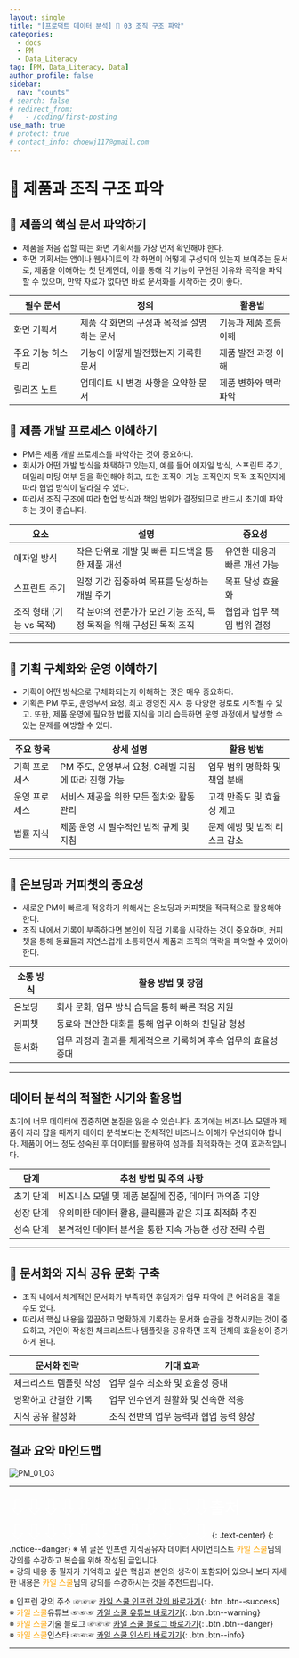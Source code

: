 ```yaml
---
layout: single
title: "[프로덕트 데이터 분석] 🔐 03 조직 구조 파악"
categories:
  - docs
  - PM
  - Data_Literacy
tag: [PM, Data_Literacy, Data]
author_profile: false
sidebar:
  nav: "counts"
# search: false
# redirect_from:
#   - /coding/first-posting
use_math: true
# protect: true
# contact_info: choewj117@gmail.com
---
```


# 👑 제품과 조직 구조 파악

## 🍓 제품의 핵심 문서 파악하기

- 제품을 처음 접할 때는 화면 기획서를 가장 먼저 확인해야 한다.
- 화면 기획서는 앱이나 웹사이트의 각 화면이 어떻게 구성되어 있는지 보여주는 문서로, 제품을 이해하는 첫 단계인데, 이를 통해 각 기능이 구현된 이유와 목적을 파악할 수 있으며, 만약 자료가 없다면 바로 문서화를 시작하는 것이 좋다.

| 필수 문서          | 정의                                       | 활용법                |
| ------------------ | ------------------------------------------ | --------------------- |
| 화면 기획서        | 제품 각 화면의 구성과 목적을 설명하는 문서 | 기능과 제품 흐름 이해 |
| 주요 기능 히스토리 | 기능이 어떻게 발전했는지 기록한 문서       | 제품 발전 과정 이해   |
| 릴리즈 노트        | 업데이트 시 변경 사항을 요약한 문서        | 제품 변화와 맥락 파악 |

## 🍓 제품 개발 프로세스 이해하기

- PM은 제품 개발 프로세스를 파악하는 것이 중요하다.
- 회사가 어떤 개발 방식을 채택하고 있는지, 예를 들어 애자일 방식, 스프린트 주기, 데일리 미팅 여부 등을 확인해야 하고, 또한 조직이 기능 조직인지 목적 조직인지에 따라 협업 방식이 달라질 수 있다.
- 따라서 조직 구조에 따라 협업 방식과 책임 범위가 결정되므로 반드시 초기에 파악하는 것이 좋습니다.

| 요소                     | 설명                                                                 | 중요성                       |
| ------------------------ | -------------------------------------------------------------------- | ---------------------------- |
| 애자일 방식              | 작은 단위로 개발 및 빠른 피드백을 통한 제품 개선                     | 유연한 대응과 빠른 개선 가능 |
| 스프린트 주기            | 일정 기간 집중하여 목표를 달성하는 개발 주기                         | 목표 달성 효율화             |
| 조직 형태 (기능 vs 목적) | 각 분야의 전문가가 모인 기능 조직, 특정 목적을 위해 구성된 목적 조직 | 협업과 업무 책임 범위 결정   |

---

## 🍓 기획 구체화와 운영 이해하기

- 기획이 어떤 방식으로 구체화되는지 이해하는 것은 매우 중요하다.
- 기획은 PM 주도, 운영부서 요청, 최고 경영진 지시 등 다양한 경로로 시작될 수 있고. 또한, 제품 운영에 필요한 법률 지식을 미리 습득하면 운영 과정에서 발생할 수 있는 문제를 예방할 수 있다.

| 주요 항목     | 상세 설명                                           | 활용 방법                     |
| ------------- | --------------------------------------------------- | ----------------------------- |
| 기획 프로세스 | PM 주도, 운영부서 요청, C레벨 지침에 따라 진행 가능 | 업무 범위 명확화 및 책임 분배 |
| 운영 프로세스 | 서비스 제공을 위한 모든 절차와 활동 관리            | 고객 만족도 및 효율성 제고    |
| 법률 지식     | 제품 운영 시 필수적인 법적 규제 및 지침             | 문제 예방 및 법적 리스크 감소 |

---

## 🍓 온보딩과 커피챗의 중요성

- 새로운 PM이 빠르게 적응하기 위해서는 온보딩과 커피챗을 적극적으로 활용해야 한다.
- 조직 내에서 기록이 부족하다면 본인이 직접 기록을 시작하는 것이 중요하며, 커피챗을 통해 동료들과 자연스럽게 소통하면서 제품과 조직의 맥락을 파악할 수 있어야 한다.

| 소통 방식 | 활용 방법 및 장점                                              |
| --------- | -------------------------------------------------------------- |
| 온보딩    | 회사 문화, 업무 방식 습득을 통해 빠른 적응 지원                |
| 커피챗    | 동료와 편안한 대화를 통해 업무 이해와 친밀감 형성              |
| 문서화    | 업무 과정과 결과를 체계적으로 기록하여 후속 업무의 효율성 증대 |

---

## 데이터 분석의 적절한 시기와 활용법

초기에 너무 데이터에 집중하면 본질을 잃을 수 있습니다. 초기에는 비즈니스 모델과 제품이 자리 잡을 때까지 데이터 분석보다는 전체적인 비즈니스 이해가 우선되어야 합니다. 제품이 어느 정도 성숙된 후 데이터를 활용하여 성과를 최적화하는 것이 효과적입니다.

| 단계      | 추천 방법 및 주의 사항                                 |
| --------- | ------------------------------------------------------ |
| 초기 단계 | 비즈니스 모델 및 제품 본질에 집중, 데이터 과의존 지양  |
| 성장 단계 | 유의미한 데이터 활용, 클릭률과 같은 지표 최적화 추진   |
| 성숙 단계 | 본격적인 데이터 분석을 통한 지속 가능한 성장 전략 수립 |

---

## 🍓 문서화와 지식 공유 문화 구축

- 조직 내에서 체계적인 문서화가 부족하면 후임자가 업무 파악에 큰 어려움을 겪을 수도 있다.
- 따라서 핵심 내용을 깔끔하고 명확하게 기록하는 문서화 습관을 정착시키는 것이 중요하고, 개인이 작성한 체크리스트나 템플릿을 공유하면 조직 전체의 효율성이 증가하게 된다.

| 문서화 전략            | 기대 효과                              |
| ---------------------- | -------------------------------------- |
| 체크리스트 템플릿 작성 | 업무 실수 최소화 및 효율성 증대        |
| 명확하고 간결한 기록   | 업무 인수인계 원활화 및 신속한 적응    |
| 지식 공유 활성화       | 조직 전반의 업무 능력과 협업 능력 향상 |

## 결과 요약 마인드맵

![PM_01_03]({{site.url}}/images/2025-03-25-PM/01_03.png)

---

<a style="font-size:30px; color: white;">⇩⇩⇩⇩⇩⇩⇩⇩⇩⇩⇩⇩출처⇩⇩⇩⇩⇩⇩⇩⇩⇩⇩⇩⇩</a>
{: .text-center}
{: .notice--danger}
※ 위 글은 인프런 지식공유자 데이터 사이언티스트 <a style="color: orange;">카일 스쿨</a>님의 강의를 수강하고 복습을 위해 작성된 글입니다.<br>
※ 강의 내용 중 필자가 기억하고 싶은 핵심과 본인의 생각이 포함되어 있으니 보다 자세한 내용은 <a style="color: orange;">카일 스쿨</a>님의 강의를 수강하시는 것을 추천드립니다. <br>

※ 인프런 강의 주소 ☞☞☞ [카일 스쿨 인프런 강의 바로가기](https://www.inflearn.com/course/pm-%EB%8D%B0%EC%9D%B4%ED%84%B0-%EB%A6%AC%ED%84%B0%EB%9F%AC%EC%8B%9C){: .btn .btn--success}<br>
※ <a style="color: orange;">카일 스쿨</a>유튜브 ☞☞☞ [카일 스쿨 유튜브 바로가기](https://www.youtube.com/c/kyleschool){: .btn .btn--warning}<br>
※ <a style="color: orange;">카일 스쿨</a>기술 블로그 ☞☞☞ [카일 스쿨 블로그 바로가기](https://zzsza.github.io/){: .btn .btn--danger}<br>
※ <a style="color: orange;">카일 스쿨</a>인스타 ☞☞☞ [카일 스쿨 인스타 바로가기](https://www.instagram.com/data.scientist/){: .btn .btn--info}

---
